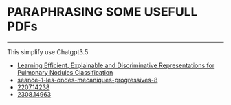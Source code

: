 # PARAPHRASING SOME USEFULL PDFs
---------------------------------

This simplify use Chatgpt3.5

- [Learning Efficient, Explainable and Discriminative Representations for Pulmonary Nodules Classification](./lung1.md)
- [seance-1-les-ondes-mecaniques-progressives-8](./seance-1-les-ondes-mecaniques-progressives-8.md)
- [2207.14238](./2207.14238.md)
- [2308.14963](./2308.14963.md)
